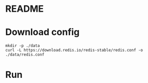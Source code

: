 # README

# Download config

```shell
mkdir -p ./data
curl -L https://download.redis.io/redis-stable/redis.conf -o ./data/redis.conf
```

# Run